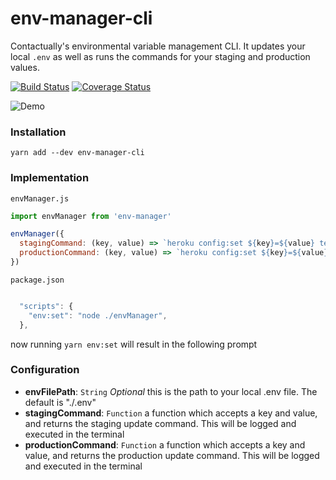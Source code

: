 # env-manager-cli
Contactually's environmental variable management CLI. It updates your local `.env` as well as runs the commands for your staging and production values.

[![Build Status](https://travis-ci.org/contactually/env-manager-cli.svg?branch=master)](https://travis-ci.org/contactually/env-manager-cli)
[![Coverage Status](https://coveralls.io/repos/github/contactually/env-manager-cli/badge.svg?branch=master)](https://coveralls.io/github/contactually/env-manager-cli?branch=master)

![Demo](https://github.com/contactually/env-manager-cli/blob/master/demo.gif?raw=true)


### Installation

```
yarn add --dev env-manager-cli
```

### Implementation
`envManager.js`
```javascript
import envManager from 'env-manager'

envManager({
  stagingCommand: (key, value) => `heroku config:set ${key}=${value} test`,
  productionCommand: (key, value) => `heroku config:set ${key}=${value} prod`
})
```
`package.json`
```javascript

  "scripts": {
    "env:set": "node ./envManager",
  },
```

now running `yarn env:set` will result in the following prompt

### Configuration

  * **envFilePath**: `String` *Optional* this is the path to your local .env file. The default is "./.env"
  * **stagingCommand**: `Function` a function which accepts a key and value, and returns the staging update command. This will be logged and executed in the terminal
  * **productionCommand**: `Function` a function which accepts a key and value, and returns the production update command. This will be logged and executed in the terminal
